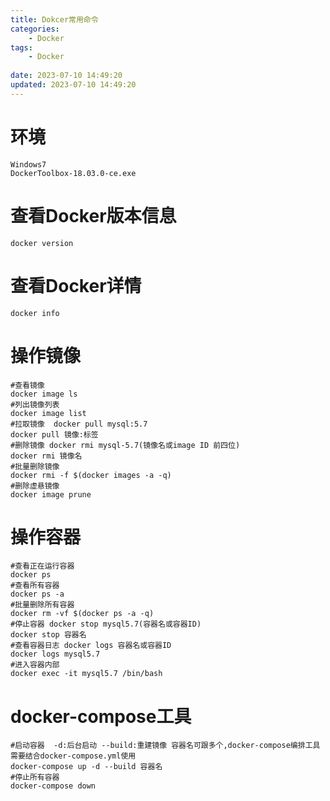 ```yaml
---
title: Dokcer常用命令
categories:
	- Docker
tags: 
	- Docker
	
date: 2023-07-10 14:49:20
updated: 2023-07-10 14:49:20
---
```

<!-- toc -->
# <span id="inline-blue">环境</span>
	Windows7
	DockerToolbox-18.03.0-ce.exe
# <span id="inline-blue">查看Docker版本信息</span>
```shell
docker version 
```
# <span id="inline-blue">查看Docker详情</span>
```shell
docker info 
```
# <span id="inline-blue">操作镜像</span>
```shell
#查看镜像
docker image ls 
#列出镜像列表
docker image list
#拉取镜像  docker pull mysql:5.7
docker pull 镜像:标签  
#删除镜像 docker rmi mysql-5.7(镜像名或image ID 前四位)
docker rmi 镜像名
#批量删除镜像
docker rmi -f $(docker images -a -q)
#删除虚悬镜像
docker image prune
```

# <span id="inline-blue">操作容器</span>
```shell
#查看正在运行容器
docker ps
#查看所有容器
docker ps -a 
#批量删除所有容器
docker rm -vf $(docker ps -a -q)
#停止容器 docker stop mysql5.7(容器名或容器ID)
docker stop 容器名
#查看容器日志 docker logs 容器名或容器ID
docker logs mysql5.7
#进入容器内部
docker exec -it mysql5.7 /bin/bash
```

# <span id="inline-blue">docker-compose工具</span>
```shell
#启动容器  -d:后台启动 --build:重建镜像 容器名可跟多个,docker-compose编排工具需要结合docker-compose.yml使用
docker-compose up -d --build 容器名
#停止所有容器
docker-compose down
```